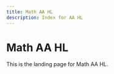 ```yaml
---
title: Math AA HL
description: Index for AA HL
---
```


# Math AA HL

This is the landing page for Math AA HL.
